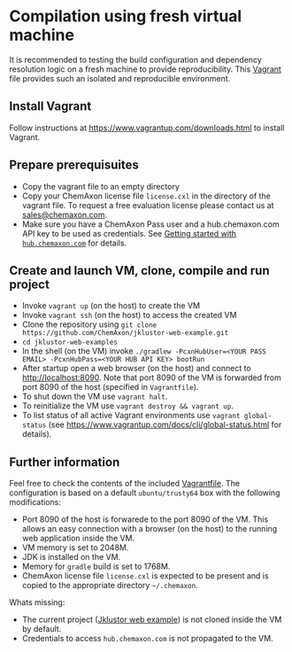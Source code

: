 Compilation using fresh virtual machine
=======================================

It is recommended to testing the build configuration and dependency resolution logic on a fresh machine
to provide reproducibility. This [Vagrant](https://www.vagrantup.com/) file provides such an isolated
and reproducible environment.

Install Vagrant
---------------

Follow instructions at <https://www.vagrantup.com/downloads.html> to install Vagrant.


Prepare prerequisuites
----------------------

 - Copy the vagrant file to an empty directory
 - Copy your ChemAxon license file `license.cxl` in the directory of the vagrant file. To request a free evaluation
   license please contact us at [sales@chemaxon.com](mailto:sales@chemaxon.com).
 - Make sure you have a ChemAxon Pass user and a hub.chemaxon.com API key to be used as credentials. See
   [Getting started with `hub.chemaxon.com`](../doc/cxn-hub-getting-started.md) for details.


Create and launch VM, clone, compile and run project
----------------------------------------------------

 - Invoke `vagrant up` (on the host) to create the VM
 - Invoke `vagrant ssh` (on the host) to access the created VM
 - Clone the repository using `git clone https://github.com/ChemAxon/jklustor-web-example.git`
 - `cd jklustor-web-examples`
 - In the shell (on the VM) invoke
   `./gradlew -PcxnHubUser=<YOUR PASS EMAIL> -PcxnHubPass=<YOUR HUB API KEY> bootRun`
 - After startup open a web browser (on the host) and connect to <http://localhost:8090>. Note that
   port 8090 of the VM is forwarded from port 8090 of the host (specified in `Vagrantfile`).
 - To shut down the VM use `vagrant halt`.
 - To reinitialize the VM use `vagrant destroy && vagrant up`.
 - To list status of all active Vagrant environments use `vagrant global-status` (see
   <https://www.vagrantup.com/docs/cli/global-status.html> for details).


Further information
-------------------

 Feel free to check the contents of the included [Vagrantfile](Vagrantfile). The configuration is based on a default
`ubuntu/trusty64` box with the following modifications:

  - Port 8090 of the host is forwarede to the port 8090 of the VM. This allows an easy connection with a browser (on
    the host) to the running web application inside the VM.
  - VM memory is set to 2048M.
  - JDK is installed on the VM.
  - Memory for `gradle` build is set to 1768M.
  - ChemAxon license file `license.cxl` is expected to be present and is copied to the appropriate directory
    `~/.chemaxon`.

Whats missing:

 - The current project ([Jklustor web example](https://github.com/ChemAxon/jklustor-web-example)) is not cloned inside
   the VM by default.
 - Credentials to access `hub.chemaxon.com` is not propagated to the VM.
